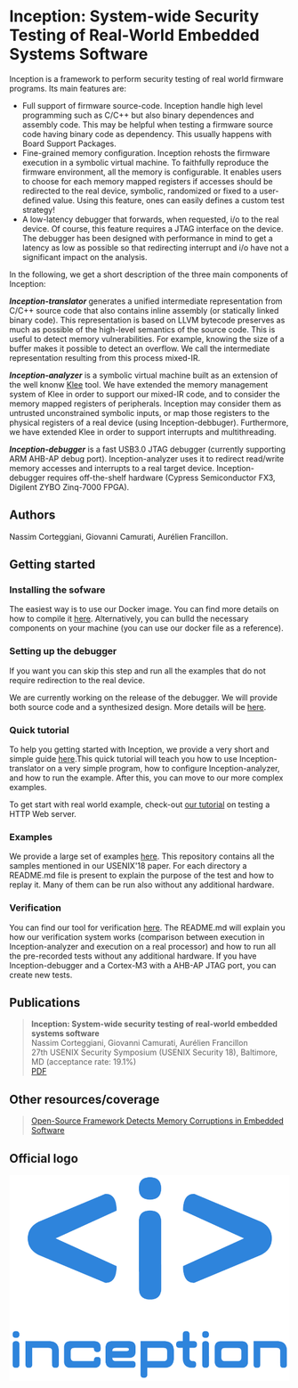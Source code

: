 # Inception: System-wide Security Testing of Real-World Embedded Systems Software

Inception is a framework to perform security testing of real world firmware programs.
Its main features are:

* Full support of firmware source-code. Inception handle high level programming such as C/C++ but also binary dependences and assembly code. This may be helpful when testing a firmware source code having binary code as dependency. This usually happens with Board Support Packages.
* Fine-grained memory configuration. Inception rehosts the firmware execution in a symbolic virtual machine. To faithfully reproduce the firmware environment, all the memory is configurable. It enables users to choose for each memory mapped registers if  accesses should be redirected to the real device, symbolic, randomized or fixed to a user-defined value. Using this feature, ones can easily defines a custom test strategy!
* A low-latency debugger that forwards, when requested, i/o to the real device. Of course, this feature requires a JTAG interface on the device. The debugger has been designed with performance in mind to get a latency as low as possible so that redirecting interrupt and i/o have not a significant impact on the analysis.

In the following, we get a short description of the three main components of Inception:

***Inception-translator*** generates a unified intermediate representation from C/C++ source code that also contains inline
assembly (or statically linked binary code). This representation is based on LLVM bytecode preserves as much as possible of the high-level semantics of the source code. This is useful to detect memory vulnerabilities. For example, knowing the size of a buffer makes it possible to detect an overflow. We call the intermediate representation resulting from this process mixed-IR.
 
***Inception-analyzer*** is a symbolic virtual machine built as an extension of the well knonw [Klee](https://klee.github.io/) tool. We have extended the memory management system of Klee in order to support our mixed-IR code, and to consider the memory mapped registers of peripherals. Inception may consider them as untrusted unconstrained symbolic inputs, or map those registers to the physical registers of a real device (using Inception-debbuger). Furthermore, we have extended Klee in order to support interrupts and multithreading.  

***Inception-debugger*** is a fast USB3.0 JTAG debugger (currently supporting ARM AHB-AP debug port). 
Inception-analyzer uses it to redirect read/write memory accesses and interrupts to a real target device.
Inception-debugger requires off-the-shelf hardware (Cypress Semiconductor FX3, Digilent ZYBO Zinq-7000 FPGA).

## Authors

Nassim Corteggiani, Giovanni Camurati, Aurélien Francillon.

## Getting started

### Installing the sofware

The easiest way is to use our Docker image. 
You can find more details on how to compile it [here](https://github.com/Inception-framework/docker).
Alternatively, you can bulld the necessary components on your machine (you can use our docker file as a reference). 

### Setting up the debugger

If you want you can skip this step and run all the examples that do not require redirection to the real device.

We are currently working on the release of the debugger. We will provide both source code and a synthesized design.
More details will be [here](https://github.com/Inception-framework/debugger).

### Quick tutorial

To help you getting started with Inception, we provide a very short and simple guide [here](https://github.com/Inception-framework/tutorial).This quick tutorial will teach you how to use Inception-translator on a very simple program, how to configure Inception-analyzer, and how to run the example. After this, you can move to our more complex examples.

To get start with real world example, check-out [our tutorial](tuto.md) on testing a HTTP Web server. 

### Examples

We provide a large set of examples [here](https://github.com/Inception-framework/usenix-samples).
This repository contains all the samples mentioned in our USENIX'18 paper. For each directory a README.md file is present to explain the purpose of the test and how to replay it. Many of them can be run also without any additional hardware.

### Verification

You can find our tool for verification [here](https://github.com/Inception-framework/verification). The README.md will explain you how our verification system works (comparison between execution in Inception-analyzer and execution on a real processor) and how to run all the pre-recorded tests without any additional hardware. If you have Inception-debugger and a Cortex-M3 with a AHB-AP JTAG port, you can create new tests.

## Publications

> **Inception: System-wide security testing of real-world embedded systems software**     
> Nassim Corteggiani, Giovanni Camurati, Aurélien Francillon   
> 27th USENIX Security Symposium (USENIX Security 18), Baltimore, MD (acceptance rate: 19.1%)  
> [PDF](http://s3.eurecom.fr/docs/usenixsec18_corteggiani.pdf)

## Other resources/coverage 

> [Open-Source Framework Detects Memory Corruptions in Embedded Software](https://www.maximintegrated.com/en/design/blog/open-source-framework.html)

## Official logo

![alt text][logo]

[logo]: https://raw.githubusercontent.com/Inception-framework/inception/master/Logo_inception.png "Inception official logo"
